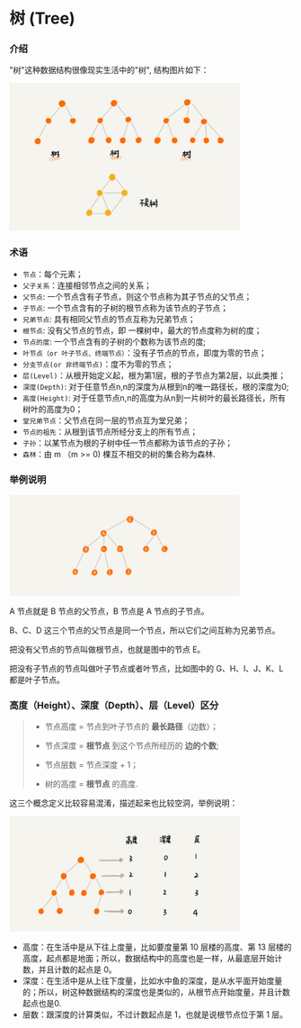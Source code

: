 # 树 (Tree)

### 介绍

"树"这种数据结构很像现实生活中的"树", 结构图片如下：

<img src="../Resources1/30.jpg" alt="Figure" style="zoom:40%;" />

### 术语

- `节点`：每个元素；
- `父子关系`：连接相邻节点之间的关系；
- `父节点`: 一个节点含有子节点，则这个节点称为其子节点的父节点；
- `子节点`: 一个节点含有的子树的根节点称为该节点的子节点；
- `兄弟节点`: 具有相同父节点的节点互称为兄弟节点；
- `根节点`: 没有父节点的节点，即 一棵树中，最大的节点度称为树的度；
- `节点的度`: 一个节点含有的子树的个数称为该节点的度;
- `叶节点（or 叶子节点、终端节点）`：没有子节点的节点，即度为零的节点；
- `分支节点(or 非终端节点)`：度不为零的节点；
- `层(Level)`：从根开始定义起，根为第1层，根的子节点为第2层，以此类推；
- `深度(Depth)`: 对于任意节点n,n的深度为从根到n的唯一路径长，根的深度为0;
- `高度(Height)`: 对于任意节点n,n的高度为从n到一片树叶的最长路径长，所有树叶的高度为0；
- `堂兄弟节点`：父节点在同一层的节点互为堂兄弟；
- `节点的祖先`：从根到该节点所经分支上的所有节点；
- `子孙`：以某节点为根的子树中任一节点都称为该节点的子孙；
- `森林`：由 m （m >= 0) 棵互不相交的树的集合称为森林.

### 举例说明

<img src="../Resources1/31.jpg" alt="Figure" style="zoom:40%;" />

A 节点就是 B 节点的父节点，B 节点是 A 节点的子节点。

B、C、D 这三个节点的父节点是同一个节点，所以它们之间互称为兄弟节点。

把没有父节点的节点叫做根节点，也就是图中的节点 E。

把没有子节点的节点叫做叶子节点或者叶节点，比如图中的 G、H、I、J、K、L 都是叶子节点。

### 高度（Height）、深度（Depth）、层（Level）区分



>- 节点高度 = 节点到叶子节点的 **最长路径**（边数）；
>
>- 节点深度 = **根节点** 到这个节点所经历的 **边的个数**;
>
>- 节点层数 = 节点深度 + 1；
>- 树的高度 = **根节点** 的高度.

这三个概念定义比较容易混淆，描述起来也比较空洞，举例说明：

<img src="../Resources1/32.jpg" alt="Figure" style="zoom:40%;" />

- 高度：在生活中是从下往上度量，比如要度量第 10 层楼的高度、第 13 层楼的高度，起点都是地面；所以，数据结构中的高度也是一样，从最底层开始计数，并且计数的起点是 0。
- 深度：在生活中是从上往下度量，比如水中鱼的深度，是从水平面开始度量的；所以，树这种数据结构的深度也是类似的，从根节点开始度量，并且计数起点也是0.
- 层数：跟深度的计算类似，不过计数起点是 1，也就是说根节点位于第 1 层。